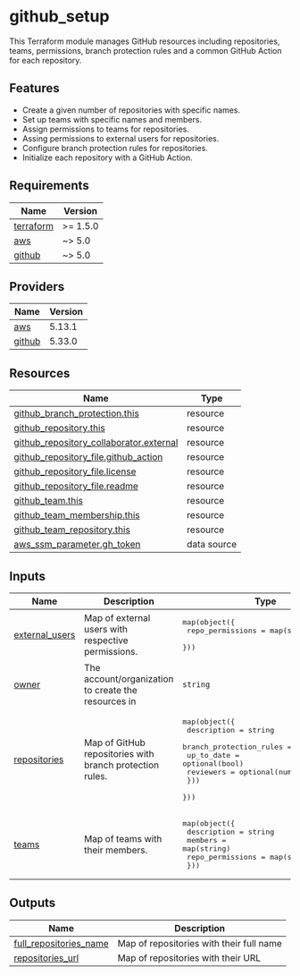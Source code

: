 # github_setup
This Terraform module manages GitHub resources including repositories, teams, permissions, branch protection rules and a common GitHub Action for each repository.

## Features
- Create a given number of repositories with specific names.
- Set up teams with specific names and members.
- Assign permissions to teams for repositories.
- Assing permissions to external users for repositories.
- Configure branch protection rules for repositories.
- Initialize each repository with a GitHub Action.

<!-- BEGIN_TF_DOCS -->
## Requirements

| Name | Version |
|------|---------|
| <a name="requirement_terraform"></a> [terraform](#requirement\_terraform) | >= 1.5.0 |
| <a name="requirement_aws"></a> [aws](#requirement\_aws) | ~> 5.0 |
| <a name="requirement_github"></a> [github](#requirement\_github) | ~> 5.0 |

## Providers

| Name | Version |
|------|---------|
| <a name="provider_aws"></a> [aws](#provider\_aws) | 5.13.1 |
| <a name="provider_github"></a> [github](#provider\_github) | 5.33.0 |

## Resources

| Name | Type |
|------|------|
| [github_branch_protection.this](https://registry.terraform.io/providers/integrations/github/latest/docs/resources/branch_protection) | resource |
| [github_repository.this](https://registry.terraform.io/providers/integrations/github/latest/docs/resources/repository) | resource |
| [github_repository_collaborator.external](https://registry.terraform.io/providers/integrations/github/latest/docs/resources/repository_collaborator) | resource |
| [github_repository_file.github_action](https://registry.terraform.io/providers/integrations/github/latest/docs/resources/repository_file) | resource |
| [github_repository_file.license](https://registry.terraform.io/providers/integrations/github/latest/docs/resources/repository_file) | resource |
| [github_repository_file.readme](https://registry.terraform.io/providers/integrations/github/latest/docs/resources/repository_file) | resource |
| [github_team.this](https://registry.terraform.io/providers/integrations/github/latest/docs/resources/team) | resource |
| [github_team_membership.this](https://registry.terraform.io/providers/integrations/github/latest/docs/resources/team_membership) | resource |
| [github_team_repository.this](https://registry.terraform.io/providers/integrations/github/latest/docs/resources/team_repository) | resource |
| [aws_ssm_parameter.gh_token](https://registry.terraform.io/providers/hashicorp/aws/latest/docs/data-sources/ssm_parameter) | data source |

## Inputs

| Name | Description | Type | Default | Required |
|------|-------------|------|---------|:--------:|
| <a name="input_external_users"></a> [external\_users](#input\_external\_users) | Map of external users with respective permissions. | <pre>map(object({<br>    repo_permissions = map(string)<br>  }))</pre> | `{}` | no |
| <a name="input_owner"></a> [owner](#input\_owner) | The account/organization to create the resources in | `string` | n/a | yes |
| <a name="input_repositories"></a> [repositories](#input\_repositories) | Map of GitHub repositories with branch protection rules. | <pre>map(object({<br>    description = string<br>    branch_protection_rules = map(object({<br>      up_to_date = optional(bool)<br>      reviewers  = optional(number)<br>    }))<br>  }))</pre> | `{}` | no |
| <a name="input_teams"></a> [teams](#input\_teams) | Map of teams with their members. | <pre>map(object({<br>    description      = string<br>    members          = map(string)<br>    repo_permissions = map(string)<br>  }))</pre> | `{}` | no |

## Outputs

| Name | Description |
|------|-------------|
| <a name="output_full_repositories_name"></a> [full\_repositories\_name](#output\_full\_repositories\_name) | Map of repositories with their full name |
| <a name="output_repositories_url"></a> [repositories\_url](#output\_repositories\_url) | Map of repositories with their URL |
<!-- END_TF_DOCS -->